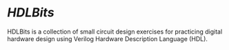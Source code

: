 # _HDLBits_

HDLBits is a collection of small circuit design exercises for practicing digital hardware design using Verilog Hardware Description Language (HDL).
